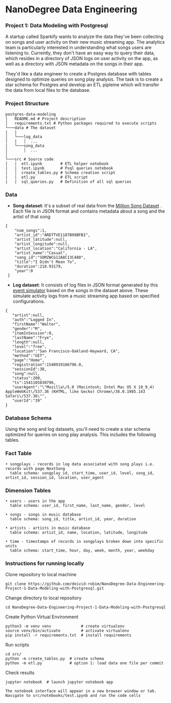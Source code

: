 # NanoDegree Data Engineering 

### Project 1: Data Modeling with Postgresql

A startup called Sparkify wants to analyze the data they've been collecting on songs and user activity on their new music streaming app. 
The analytics team is particularly interested in understanding what songs users are listening to. 
Currently, they don't have an easy way to query their data, which resides in a directory of JSON logs on user activity on the app, as well as a directory with JSON metadata on the songs in their app.

They'd like a data engineer to create a Postgres database with tables designed to optimize queries on song play analysis. The task is to create a star schema for Postgres and develop an ETL pipleine which will transfer the data from local files to the database.

### Project Structure
```
postgres-data-modeling
│   README.md # Project description
│   requirements.txt # Python packages required to execute scripts
└───data # The dataset
|   |               
│   └───log_data
│   |   │  ...
|   └───song_data
│       │  ...
│   
└───src # Source code      
│   |  etl.ipynb        # ETL helper notebook
|   |  test.ipynb       # Psql queries notebook
│   │  create_tables.py # Schema creation script
|   |  etl.py           # ETL script
|   |  sql_queries.py   # Definition of all sql queries
```

### Data

- **Song dataset**: It's a subset of real data from the [Million Song Dataset](https://labrosa.ee.columbia.edu/millionsong/) . Each file is in JSON format and contains metadata about a song and the artist of that song
```
{
    "num_songs":1,
    "artist_id":"ARD7TVE1187B99BFB1",
    "artist_latitude":null,
    "artist_longitude":null,
    "artist_location":"California - LA",
    "artist_name":"Casual",
    "song_id":"SOMZWCG12A8C13C480",
    "title":"I Didn't Mean To",
    "duration":218.93179,
    "year":0
 }
```

- **Log dataset**: It consists of log files in JSON format generated by this [event simulator](https://github.com/Interana/eventsim) based on the songs in the dataset above. These simulate activity logs from a music streaming app based on specified configurations.
```
{
   "artist":null,
   "auth":"Logged In",
   "firstName":"Walter",
   "gender":"M",
   "itemInSession":0,
   "lastName":"Frye",
   "length":null,
   "level":"free",
   "location":"San Francisco-Oakland-Hayward, CA",
   "method":"GET",
   "page":"Home",
   "registration":1540919166796.0,
   "sessionId":38,
   "song":null,
   "status":200,
   "ts":1541105830796,
   "userAgent":"\"Mozilla\/5.0 (Macintosh; Intel Mac OS X 10_9_4) AppleWebKit\/537.36 (KHTML, like Gecko) Chrome\/36.0.1985.143 Safari\/537.36\"",
   "userId":"39"
}
```
### Database Schema
Using the song and log datasets, you'll need to create a star schema optimized for queries on song play analysis. This includes the following tables.

### Fact Table
```
• songplays - records in log data associated with song plays i.e. records with page NextSong
  table schema: songplay_id, start_time, user_id, level, song_id, artist_id, session_id, location, user_agent
```
### Dimension Tables
```
• users - users in the app
  table schema: user_id, first_name, last_name, gender, level

• songs - songs in music database
  table schema: song_id, title, artist_id, year, duration

• artists - artists in music database
  table schema: artist_id, name, location, latitude, longitude

• time - timestamps of records in songplays broken down into specific units
  table schema: start_time, hour, day, week, month, year, weekday
```
### Instructions for running locally

Clone repository to local machine
```
git clone https://github.com/deivid-robim/NanoDegree-Data-Engineering-Project-1-Data-Modeling-with-Postgresql.git
```

Change directory to local repository
```
cd NanoDegree-Data-Engineering-Project-1-Data-Modeling-with-Postgresql
```

Create Python Virtual Environment
```
python3 -m venv venv             # create virtualenv
source venv/bin/activate         # activate virtualenv
pip install -r requirements.txt  # install requirements
```

Run scripts
```
cd src/
python -m create_tables.py  # create schema
python -m etl.py            # option 1: load data one file per commit
```

Check results

```
jupyter notebook  # launch jupyter notebook app

The notebook interface will appear in a new browser window or tab.
Navigate to src/notebooks/test.ipynb and run the code cells
```
